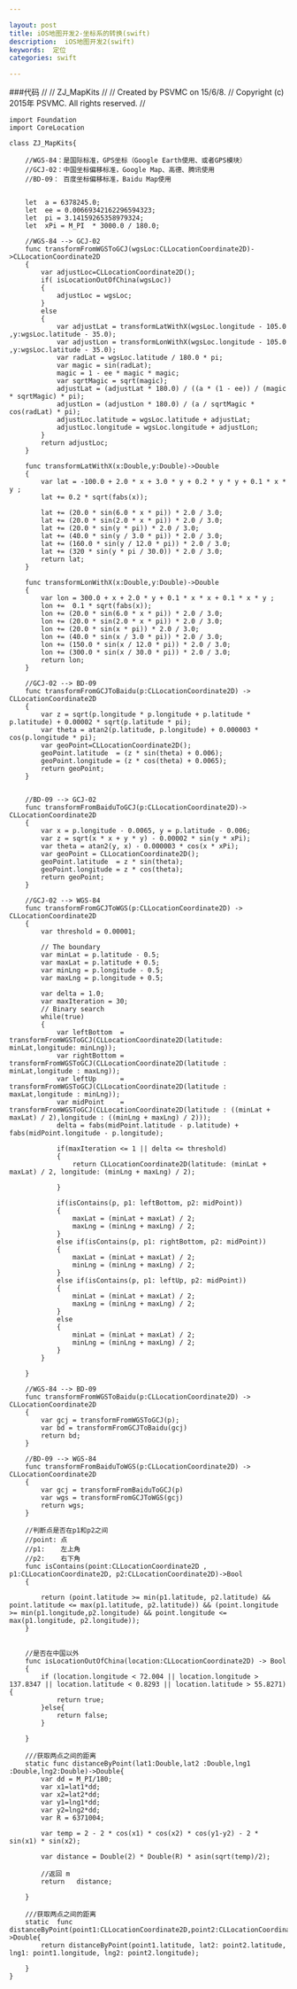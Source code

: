 ```yaml
---

layout: post
title: iOS地图开发2-坐标系的转换(swift)
description:  iOS地图开发2(swift)
keywords:  定位
categories: swift

---
```


###代码
    //
    //  ZJ_MapKits
    //
    //  Created by PSVMC on 15/6/8.
    //  Copyright (c) 2015年 PSVMC. All rights reserved.
    //

    import Foundation
    import CoreLocation

    class ZJ_MapKits{
        
        //WGS-84：是国际标准，GPS坐标（Google Earth使用、或者GPS模块）
        //GCJ-02：中国坐标偏移标准，Google Map、高德、腾讯使用
        //BD-09： 百度坐标偏移标准，Baidu Map使用
        
        
        let  a = 6378245.0;
        let  ee = 0.00669342162296594323;
        let  pi = 3.14159265358979324;
        let  xPi = M_PI  * 3000.0 / 180.0;
        
        //WGS-84 --> GCJ-02
        func transformFromWGSToGCJ(wgsLoc:CLLocationCoordinate2D)->CLLocationCoordinate2D
        {
            var adjustLoc=CLLocationCoordinate2D();
            if( isLocationOutOfChina(wgsLoc))
            {
                adjustLoc = wgsLoc;
            }
            else
            {
                var adjustLat = transformLatWithX(wgsLoc.longitude - 105.0 ,y:wgsLoc.latitude - 35.0);
                var adjustLon = transformLonWithX(wgsLoc.longitude - 105.0 ,y:wgsLoc.latitude - 35.0);
                var radLat = wgsLoc.latitude / 180.0 * pi;
                var magic = sin(radLat);
                magic = 1 - ee * magic * magic;
                var sqrtMagic = sqrt(magic);
                adjustLat = (adjustLat * 180.0) / ((a * (1 - ee)) / (magic * sqrtMagic) * pi);
                adjustLon = (adjustLon * 180.0) / (a / sqrtMagic * cos(radLat) * pi);
                adjustLoc.latitude = wgsLoc.latitude + adjustLat;
                adjustLoc.longitude = wgsLoc.longitude + adjustLon;
            }
            return adjustLoc;
        }
        
        func transformLatWithX(x:Double,y:Double)->Double
        {
            var lat = -100.0 + 2.0 * x + 3.0 * y + 0.2 * y * y + 0.1 * x * y ;
            lat += 0.2 * sqrt(fabs(x));
            
            lat += (20.0 * sin(6.0 * x * pi)) * 2.0 / 3.0;
            lat += (20.0 * sin(2.0 * x * pi)) * 2.0 / 3.0;
            lat += (20.0 * sin(y * pi)) * 2.0 / 3.0;
            lat += (40.0 * sin(y / 3.0 * pi)) * 2.0 / 3.0;
            lat += (160.0 * sin(y / 12.0 * pi)) * 2.0 / 3.0;
            lat += (320 * sin(y * pi / 30.0)) * 2.0 / 3.0;
            return lat;
        }
        
        func transformLonWithX(x:Double,y:Double)->Double
        {
            var lon = 300.0 + x + 2.0 * y + 0.1 * x * x + 0.1 * x * y ;
            lon +=  0.1 * sqrt(fabs(x));
            lon += (20.0 * sin(6.0 * x * pi)) * 2.0 / 3.0;
            lon += (20.0 * sin(2.0 * x * pi)) * 2.0 / 3.0;
            lon += (20.0 * sin(x * pi)) * 2.0 / 3.0;
            lon += (40.0 * sin(x / 3.0 * pi)) * 2.0 / 3.0;
            lon += (150.0 * sin(x / 12.0 * pi)) * 2.0 / 3.0;
            lon += (300.0 * sin(x / 30.0 * pi)) * 2.0 / 3.0;
            return lon;
        }
        
        //GCJ-02 --> BD-09
        func transformFromGCJToBaidu(p:CLLocationCoordinate2D) -> CLLocationCoordinate2D
        {
            var z = sqrt(p.longitude * p.longitude + p.latitude * p.latitude) + 0.00002 * sqrt(p.latitude * pi);
            var theta = atan2(p.latitude, p.longitude) + 0.000003 * cos(p.longitude * pi);
            var geoPoint=CLLocationCoordinate2D();
            geoPoint.latitude  = (z * sin(theta) + 0.006);
            geoPoint.longitude = (z * cos(theta) + 0.0065);
            return geoPoint;
        }

        
        //BD-09 --> GCJ-02
        func transformFromBaiduToGCJ(p:CLLocationCoordinate2D)-> CLLocationCoordinate2D
        {
            var x = p.longitude - 0.0065, y = p.latitude - 0.006;
            var z = sqrt(x * x + y * y) - 0.00002 * sin(y * xPi);
            var theta = atan2(y, x) - 0.000003 * cos(x * xPi);
            var geoPoint = CLLocationCoordinate2D();
            geoPoint.latitude  = z * sin(theta);
            geoPoint.longitude = z * cos(theta);
            return geoPoint;
        }
        
        //GCJ-02 --> WGS-84
        func transformFromGCJToWGS(p:CLLocationCoordinate2D) -> CLLocationCoordinate2D
        {
            var threshold = 0.00001;
            
            // The boundary
            var minLat = p.latitude - 0.5;
            var maxLat = p.latitude + 0.5;
            var minLng = p.longitude - 0.5;
            var maxLng = p.longitude + 0.5;
            
            var delta = 1.0;
            var maxIteration = 30;
            // Binary search
            while(true)
            {
                var leftBottom  = transformFromWGSToGCJ(CLLocationCoordinate2D(latitude: minLat,longitude: minLng));
                var rightBottom = transformFromWGSToGCJ(CLLocationCoordinate2D(latitude : minLat,longitude : maxLng));
                var leftUp      = transformFromWGSToGCJ(CLLocationCoordinate2D(latitude : maxLat,longitude : minLng));
                var midPoint    = transformFromWGSToGCJ(CLLocationCoordinate2D(latitude : ((minLat + maxLat) / 2),longitude : ((minLng + maxLng) / 2)));
                delta = fabs(midPoint.latitude - p.latitude) + fabs(midPoint.longitude - p.longitude);
                
                if(maxIteration <= 1 || delta <= threshold)
                {
                    return CLLocationCoordinate2D(latitude: (minLat + maxLat) / 2, longitude: (minLng + maxLng) / 2);
                    
                }
                
                if(isContains(p, p1: leftBottom, p2: midPoint))
                {
                    maxLat = (minLat + maxLat) / 2;
                    maxLng = (minLng + maxLng) / 2;
                }
                else if(isContains(p, p1: rightBottom, p2: midPoint))
                {
                    maxLat = (minLat + maxLat) / 2;
                    minLng = (minLng + maxLng) / 2;
                }
                else if(isContains(p, p1: leftUp, p2: midPoint))
                {
                    minLat = (minLat + maxLat) / 2;
                    maxLng = (minLng + maxLng) / 2;
                }
                else
                {
                    minLat = (minLat + maxLat) / 2;
                    minLng = (minLng + maxLng) / 2;
                }
            }
            
        }
        
        //WGS-84 --> BD-09
        func transformFromWGSToBaidu(p:CLLocationCoordinate2D) -> CLLocationCoordinate2D
        {
            var gcj = transformFromWGSToGCJ(p);
            var bd = transformFromGCJToBaidu(gcj)
            return bd;
        }
        
        //BD-09 --> WGS-84
        func transformFromBaiduToWGS(p:CLLocationCoordinate2D) -> CLLocationCoordinate2D
        {
            var gcj = transformFromBaiduToGCJ(p)
            var wgs = transformFromGCJToWGS(gcj)
            return wgs;
        }
        
        //判断点是否在p1和p2之间
        //point: 点
        //p1:    左上角
        //p2:    右下角
        func isContains(point:CLLocationCoordinate2D , p1:CLLocationCoordinate2D, p2:CLLocationCoordinate2D)->Bool
        {
            
            return (point.latitude >= min(p1.latitude, p2.latitude) && point.latitude <= max(p1.latitude, p2.latitude)) && (point.longitude >= min(p1.longitude,p2.longitude) && point.longitude <= max(p1.longitude, p2.longitude));
        }
        
        
        //是否在中国以外
        func isLocationOutOfChina(location:CLLocationCoordinate2D) -> Bool
        {
            if (location.longitude < 72.004 || location.longitude > 137.8347 || location.latitude < 0.8293 || location.latitude > 55.8271){
                return true;
            }else{
                return false;
            }
            
        }
        
        ///获取两点之间的距离
        static func distanceByPoint(lat1:Double,lat2 :Double,lng1 :Double,lng2:Double)->Double{
            var dd = M_PI/180;
            var x1=lat1*dd;
            var x2=lat2*dd;
            var y1=lng1*dd;
            var y2=lng2*dd;
            var R = 6371004;
            
            var temp = 2 - 2 * cos(x1) * cos(x2) * cos(y1-y2) - 2 * sin(x1) * sin(x2);
            
            var distance = Double(2) * Double(R) * asin(sqrt(temp)/2);
            
            //返回 m
            return   distance;
            
        }
        
        ///获取两点之间的距离
        static  func distanceByPoint(point1:CLLocationCoordinate2D,point2:CLLocationCoordinate2D)->Double{
            return distanceByPoint(point1.latitude, lat2: point2.latitude, lng1: point1.longitude, lng2: point2.longitude);
        
        }  
    }
